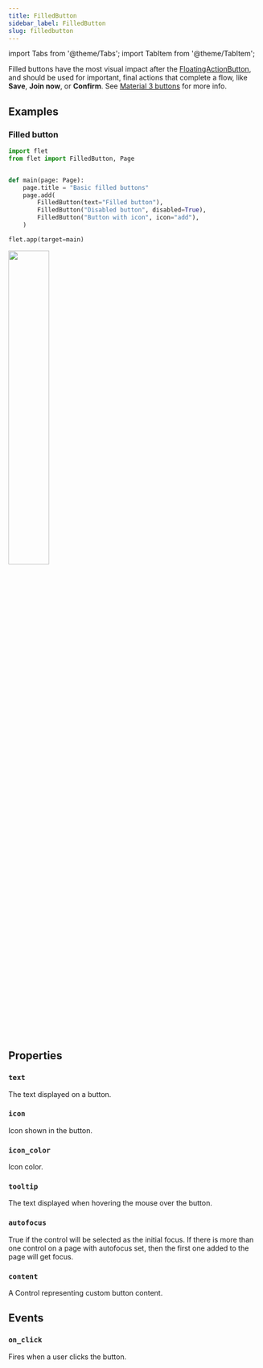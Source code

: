 ```yaml
---
title: FilledButton
sidebar_label: FilledButton
slug: filledbutton
---
```


import Tabs from '@theme/Tabs';
import TabItem from '@theme/TabItem';

Filled buttons have the most visual impact after the [FloatingActionButton](floatingactionbutton), and should be used for important, final actions that complete a flow, like **Save**, **Join now**, or **Confirm**. See [Material 3 buttons](https://m3.material.io/components/buttons/overview) for more info.

## Examples

### Filled button

<Tabs groupId="language">
  <TabItem value="python" label="Python" default>

```python
import flet
from flet import FilledButton, Page


def main(page: Page):
    page.title = "Basic filled buttons"
    page.add(
        FilledButton(text="Filled button"),
        FilledButton("Disabled button", disabled=True),
        FilledButton("Button with icon", icon="add"),
    )

flet.app(target=main)
```
  </TabItem>

</Tabs>

<img src="/img/docs/controls/outlined-button/basic-outlined-buttons.png" width="40%" />

## Properties

### `text`

The text displayed on a button.

### `icon`

Icon shown in the button.

### `icon_color`

Icon color.

### `tooltip`

The text displayed when hovering the mouse over the button.

### `autofocus`

True if the control will be selected as the initial focus. If there is more than one control on a page with autofocus set, then the first one added to the page will get focus.

### `content`

A Control representing custom button content.

## Events

### `on_click`

Fires when a user clicks the button.
